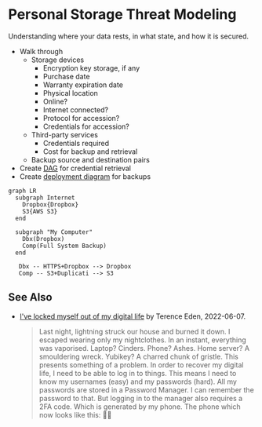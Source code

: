 # Personal Storage Threat Modeling

Understanding where your data rests, in what state, and how it is secured.

* Walk through
  * Storage devices
    * Encryption key storage, if any
    * Purchase date
    * Warranty expiration date
    * Physical location
    * Online?
    * Internet connected?
    * Protocol for accession?
    * Credentials for accession?
  * Third-party services
    * Credentials required
    * Cost for backup and retrieval
  * Backup source and destination pairs
* Create [DAG](https://en.wikipedia.org/wiki/Directed_acyclic_graph) for credential retrieval
* Create [deployment diagram](https://plantuml.com/deployment-diagram) for backups

```mermaid
graph LR
  subgraph Internet
    Dropbox{Dropbox}
    S3{AWS S3}
  end
  
  subgraph "My Computer"
    Dbx(Dropbox)
    Comp(Full System Backup)
  end

   Dbx -- HTTPS+Dropbox --> Dropbox
   Comp -- S3+Duplicati --> S3

```


## See Also

* [I've locked myself out of my digital life](https://lobste.rs/s/tqull2/i_ve_locked_myself_out_my_digital_life) by Terence Eden, 2022-06-07.
    > Last night, lightning struck our house and burned it down. I escaped wearing only my nightclothes.
    > In an instant, everything was vaporised. Laptop? Cinders. Phone? Ashes. Home server? A smouldering wreck. Yubikey? A charred chunk of gristle.
    > This presents something of a problem.
    > In order to recover my digital life, I need to be able to log in to things. This means I need to know my usernames (easy) and my passwords (hard). All my passwords are stored in a Password Manager. I can remember the password to that. But logging in to the manager also requires a 2FA code. Which is generated by my phone.
    > The phone which now looks like this: 📱🔥
